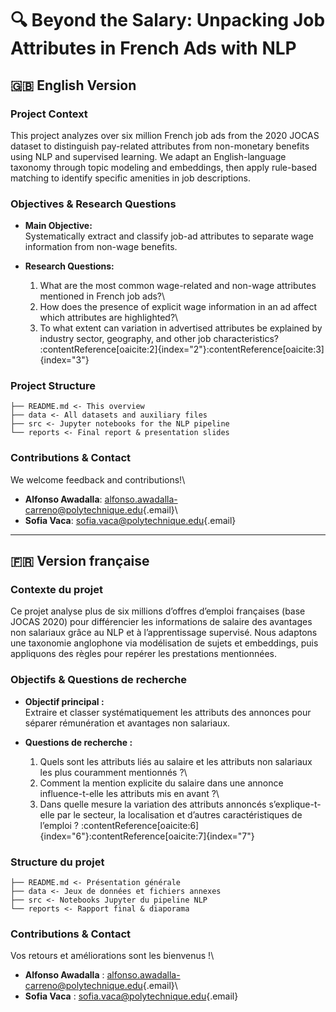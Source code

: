 # 🔍 Beyond the Salary: Unpacking Job Attributes in French Ads with NLP

## 🇬🇧 English Version

### Project Context

This project analyzes over six million French job ads from the 2020 JOCAS dataset to distinguish pay-related attributes from non-monetary benefits using NLP and supervised learning. We adapt an English-language taxonomy through topic modeling and embeddings, then apply rule-based matching to identify specific amenities in job descriptions.

### Objectives & Research Questions

-   **Main Objective:**\
    Systematically extract and classify job-ad attributes to separate wage information from non-wage benefits.

-   **Research Questions:**

    1.  What are the most common wage-related and non-wage attributes mentioned in French job ads?\
    2.  How does the presence of explicit wage information in an ad affect which attributes are highlighted?\
    3.  To what extent can variation in advertised attributes be explained by industry sector, geography, and other job characteristics? :contentReference[oaicite:2]{index="2"}:contentReference[oaicite:3]{index="3"}

### Project Structure

```         
├── README.md <- This overview
├── data <- All datasets and auxiliary files
├── src <- Jupyter notebooks for the NLP pipeline
└── reports <- Final report & presentation slides
```

### Contributions & Contact

We welcome feedback and contributions!\
- **Alfonso Awadalla**: [alfonso.awadalla-carreno\@polytechnique.edu](mailto:alfonso.awadalla-carreno@polytechnique.edu){.email}\
- **Sofia Vaca**: [sofia.vaca\@polytechnique.edu](mailto:sofia.vaca@polytechnique.edu){.email}

------------------------------------------------------------------------

## 🇫🇷 Version française

### Contexte du projet

Ce projet analyse plus de six millions d’offres d’emploi françaises (base JOCAS 2020) pour différencier les informations de salaire des avantages non salariaux grâce au NLP et à l’apprentissage supervisé. Nous adaptons une taxonomie anglophone via modélisation de sujets et embeddings, puis appliquons des règles pour repérer les prestations mentionnées.

### Objectifs & Questions de recherche

-   **Objectif principal :**\
    Extraire et classer systématiquement les attributs des annonces pour séparer rémunération et avantages non salariaux.

-   **Questions de recherche :**

    1.  Quels sont les attributs liés au salaire et les attributs non salariaux les plus couramment mentionnés ?\
    2.  Comment la mention explicite du salaire dans une annonce influence-t-elle les attributs mis en avant ?\
    3.  Dans quelle mesure la variation des attributs annoncés s’explique-t-elle par le secteur, la localisation et d’autres caractéristiques de l’emploi ? :contentReference[oaicite:6]{index="6"}:contentReference[oaicite:7]{index="7"}

### Structure du projet

```         
├── README.md <- Présentation générale
├── data <- Jeux de données et fichiers annexes
├── src <- Notebooks Jupyter du pipeline NLP
└── reports <- Rapport final & diaporama
```

### Contributions & Contact

Vos retours et améliorations sont les bienvenus !\
- **Alfonso Awadalla** : [alfonso.awadalla-carreno\@polytechnique.edu](mailto:alfonso.awadalla-carreno@polytechnique.edu){.email}\
- **Sofia Vaca** : [sofia.vaca\@polytechnique.edu](mailto:sofia.vaca@polytechnique.edu){.email}
